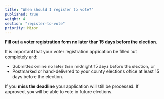 ```yaml
---
title: "When should I register to vote?"
published: true
weight: 4
section: "register-to-vote"
priority: Minor
---
```

**Fill out a voter registration form no later than 15 days before the election.**  

It is important that your voter registration application be filled out completely and:  
- Submitted online no later than midnight 15 days before the election; or  
- Postmarked or hand-delivered to your county elections office at least 15 days before the election.  

If you **miss the deadline** your application will still be processed.  If approved, you will be able to vote in future elections.
